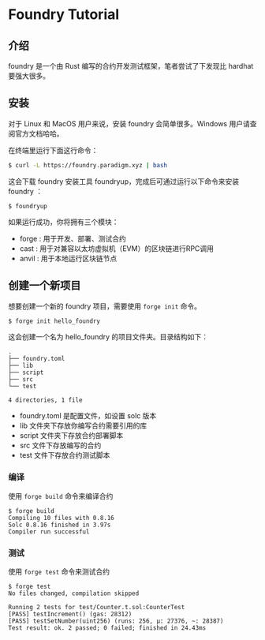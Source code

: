 # Foundry Tutorial

## 介绍

foundry 是一个由 Rust 编写的合约开发测试框架，笔者尝试了下发现比 hardhat 要强大很多。

## 安装

对于 Linux 和 MacOS 用户来说，安装 foundry 会简单很多。Windows 用户请查阅官方文档哈哈。

在终端里运行下面这行命令：

```bash
$ curl -L https://foundry.paradigm.xyz | bash
```

这会下载 foundry 安装工具 foundryup，完成后可通过运行以下命令来安装 foundry ：

```shell
$ foundryup
```

如果运行成功，你将拥有三个模块：

- forge : 用于开发、部署、测试合约
- cast : 用于对兼容以太坊虚拟机（EVM）的区块链进行RPC调用
- anvil : 用于本地运行区块链节点

##  创建一个新项目

想要创建一个新的 foundry 项目，需要使用 `forge init` 命令。

```shell
$ forge init hello_foundry
```

这会创建一个名为 hello_foundry 的项目文件夹。目录结构如下：

```shell
.
├── foundry.toml
├── lib
├── script
├── src
└── test

4 directories, 1 file
```

- foundry.toml 是配置文件，如设置 solc 版本
- lib 文件夹下存放你编写合约需要引用的库
- script 文件夹下存放合约部署脚本
- src 文件下存放编写的合约
- test 文件下存放合约测试脚本

### 编译

使用 `forge build` 命令来编译合约

```shell
$ forge build
Compiling 10 files with 0.8.16
Solc 0.8.16 finished in 3.97s
Compiler run successful
```

### 测试

使用 `forge test` 命令来测试合约

```shell
$ forge test
No files changed, compilation skipped

Running 2 tests for test/Counter.t.sol:CounterTest
[PASS] testIncrement() (gas: 28312)
[PASS] testSetNumber(uint256) (runs: 256, μ: 27376, ~: 28387)
Test result: ok. 2 passed; 0 failed; finished in 24.43ms
```